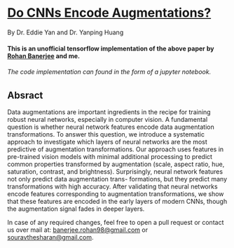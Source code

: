 # [Do CNNs Encode Augmentations?](https://arxiv.org/pdf/2003.08773.pdf)
By Dr. Eddie Yan and Dr. Yanping Huang

#### This is an unofficial tensorflow implementation of the above paper by [Rohan Banerjee](https://github.com/rohanbanerjee) and me. 
###### The code implementation can found in the form of a jupyter notebook.

## Absract

Data augmentations are important ingredients in the recipe for training robust neural networks, especially in computer vision. A fundamental question is whether neural network features encode data augmentation transformations. To answer this question, we introduce a systematic approach to investigate which layers of neural networks are the most predictive of augmentation transformations. Our approach uses features in pre-trained vision models with minimal additional processing to predict common properties transformed by augmentation (scale, aspect ratio, hue, saturation, contrast, and brightness). Surprisingly, neural network features not only predict data augmentation trans- formations, but they predict many transformations with high accuracy. After validating that neural networks encode features corresponding to augmentation transformations, we show that these features are encoded in the early layers of modern CNNs, though the augmentation signal fades in deeper layers.

In case of any required changes, feel free to open a pull request or contact us over mail at:
banerjee.rohan98@gmail.com or
souravthesharan@gmail.com.
